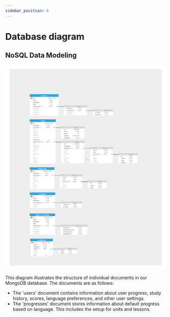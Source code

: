 ```yaml
---
sidebar_position: 6
---
```

# Database diagram
## NoSQL Data Modeling
<img src ="https://raw.githubusercontent.com/Capstone-Projects-2023-Fall/project-language-learning-discord-bot/main/images/LanguageBoNoSQLDataModeling.jpg" alt=""/>


This diagram illustrates the structure of individual documents in our MongoDB database. The documents are as follows:

- The 'users' document contains information about user progress, study history, scores, language preferences, and other user settings.
- The 'progresses' document stores information about default progress based on language. This includes the setup for units and lessons.
